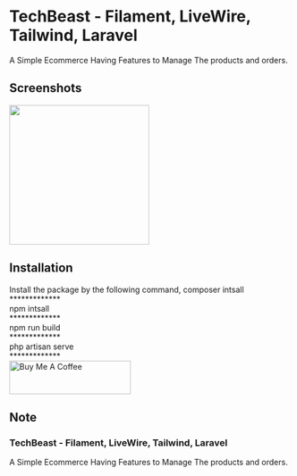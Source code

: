 # TechBeast - Filament, LiveWire, Tailwind, Laravel
A Simple Ecommerce Having Features to Manage The products and orders.
## Screenshots
[<img src="https://i.snipboard.io/yYWaXk.jpg" width="250">](https://i.snipboard.io/yYWaXk.jpg)
## Installation
Install the package by the following command,
    composer intsall
    <br>
    *************
    <br>
    npm intsall
    <br>
    *************
    <br>
    npm run build
    <br>
    *************
    <br>
    php artisan serve
    <br>
    *************
    <br>
<a href="https://buymeacoffee.com/adilahmedkhan" target="_blank"><img src="https://cdn.buymeacoffee.com/buttons/v2/default-red.png" alt="Buy Me A Coffee" style="height: 60px !important;width: 217px !important;" ></a>
## Note
### TechBeast - Filament, LiveWire, Tailwind, Laravel
A Simple Ecommerce Having Features to Manage The products and orders.

